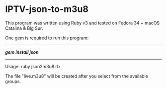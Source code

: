 # IPTV-json-to-m3u8

This program was written using Ruby v3 and tested on Fedora 34 + macOS Catalina & Big Sur.

One gem is required to run this program:

-----------------------------------------------------------------------------------------------

***gem install json***

-----------------------------------------------------------------------------------------------

Usage: ruby json2m3u8.rb

The file "live.m3u8" will be created after you select from the available groups.
